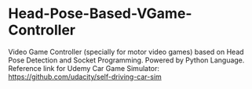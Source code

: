 # Head-Pose-Based-VGame-Controller
Video Game Controller (specially for motor video games) based on Head Pose Detection and Socket Programming. Powered by Python Language.
Reference link for Udemy Car Game Simulator: https://github.com/udacity/self-driving-car-sim
